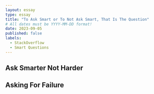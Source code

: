 ```yaml
---
layout: essay
type: essay
title: "To Ask Smart or To Not Ask Smart, That Is The Question"
# All dates must be YYYY-MM-DD format!
date: 2023-09-05
published: false
labels:
  - StackOverflow
  - Smart Questions
---
```

## Ask Smarter Not Harder



## Asking For Failure

